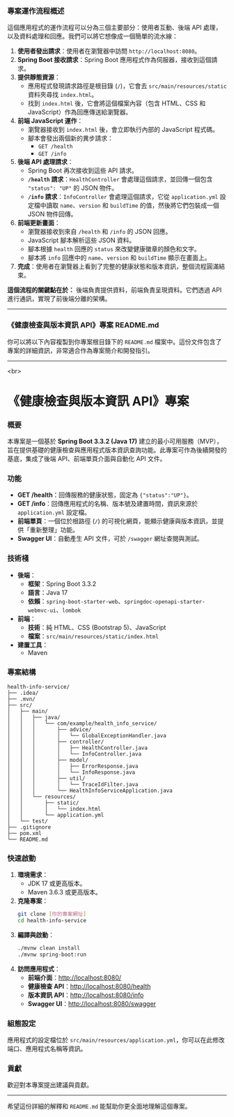 ### **專案運作流程概述**

這個應用程式的運作流程可以分為三個主要部分：使用者互動、後端 API 處理，以及資料處理和回應。我們可以將它想像成一個簡單的流水線：

1.  **使用者發出請求**：使用者在瀏覽器中訪問 `http://localhost:8080`。
2.  **Spring Boot 接收請求**：Spring Boot 應用程式作為伺服器，接收到這個請求。
3.  **提供靜態資源**：
      * 應用程式發現請求路徑是根目錄 (`/`)，它會去 `src/main/resources/static` 資料夾尋找 `index.html`。
      * 找到 `index.html` 後，它會將這個檔案內容（包含 HTML、CSS 和 JavaScript）作為回應傳送給瀏覽器。
4.  **前端 JavaScript 運作**：
      * 瀏覽器接收到 `index.html` 後，會立即執行內部的 JavaScript 程式碼。
      * 腳本會發出兩個新的異步請求：
          * `GET /health`
          * `GET /info`
5.  **後端 API 處理請求**：
      * Spring Boot 再次接收到這些 API 請求。
      * **`/health` 請求**：`HealthController` 會處理這個請求，並回傳一個包含 `"status": "UP"` 的 JSON 物件。
      * **`/info` 請求**：`InfoController` 會處理這個請求，它從 `application.yml` 設定檔中讀取 `name`、`version` 和 `buildTime` 的值，然後將它們包裝成一個 JSON 物件回傳。
6.  **前端更新畫面**：
      * 瀏覽器接收到來自 `/health` 和 `/info` 的 JSON 回應。
      * JavaScript 腳本解析這些 JSON 資料。
      * 腳本根據 `health` 回應的 `status` 來改變健康徽章的顏色和文字。
      * 腳本將 `info` 回應中的 `name`、`version` 和 `buildTime` 顯示在畫面上。
7.  **完成**：使用者在瀏覽器上看到了完整的健康狀態和版本資訊，整個流程圓滿結束。

**這個流程的關鍵點在於：** 後端負責提供資料，前端負責呈現資料。它們透過 API 進行通訊，實現了前後端分離的架構。

-----

### **《健康檢查與版本資訊 API》專案 README.md**

你可以將以下內容複製到你專案根目錄下的 `README.md` 檔案中。這份文件包含了專案的詳細資訊，非常適合作為專案簡介和開發指引。

-----

\<br\>

# 《健康檢查與版本資訊 API》專案

### **概要**

本專案是一個基於 **Spring Boot 3.3.2 (Java 17)** 建立的最小可用服務（MVP），旨在提供基礎的健康檢查與應用程式版本資訊查詢功能。此專案可作為後續開發的基底，集成了後端 API、前端單頁介面與自動化 API 文件。

### **功能**

  * **GET /health**：回傳服務的健康狀態，固定為 `{"status":"UP"}`。
  * **GET /info**：回傳應用程式的名稱、版本號及建置時間，資訊來源於 `application.yml` 設定檔。
  * **前端單頁**：一個位於根路徑 (`/`) 的可視化網頁，能顯示健康與版本資訊，並提供「重新整理」功能。
  * **Swagger UI**：自動產生 API 文件，可於 `/swagger` 網址查閱與測試。

### **技術棧**

  * **後端**：
      * **框架**：Spring Boot 3.3.2
      * **語言**：Java 17
      * **依賴**：`spring-boot-starter-web`、`springdoc-openapi-starter-webmvc-ui`、`lombok`
  * **前端**：
      * **技術**：純 HTML、CSS (Bootstrap 5)、JavaScript
      * **檔案**：`src/main/resources/static/index.html`
  * **建置工具**：
      * Maven

### **專案結構**

```
health-info-service/
├── .idea/
├── .mvn/
├── src/
│   ├── main/
│   │   ├── java/
│   │   │   └── com/example/health_info_service/
│   │   │       ├── advice/
│   │   │       │   └── GlobalExceptionHandler.java
│   │   │       ├── controller/
│   │   │       │   ├── HealthController.java
│   │   │       │   └── InfoController.java
│   │   │       ├── model/
│   │   │       │   ├── ErrorResponse.java
│   │   │       │   └── InfoResponse.java
│   │   │       ├── util/
│   │   │       │   └── TraceIdFilter.java
│   │   │       └── HealthInfoServiceApplication.java
│   │   └── resources/
│   │       ├── static/
│   │       │   └── index.html
│   │       └── application.yml
│   └── test/
├── .gitignore
├── pom.xml
└── README.md
```

### **快速啟動**

1.  **環境需求**：
      * JDK 17 或更高版本。
      * Maven 3.6.3 或更高版本。
2.  **克隆專案**：
    ```sh
    git clone [你的專案網址]
    cd health-info-service
    ```
3.  **編譯與啟動**：
    ```sh
    ./mvnw clean install
    ./mvnw spring-boot:run
    ```
4.  **訪問應用程式**：
      * **前端介面**：[http://localhost:8080/](https://www.google.com/search?q=http://localhost:8080/)
      * **健康檢查 API**：[http://localhost:8080/health](https://www.google.com/search?q=http://localhost:8080/health)
      * **版本資訊 API**：[http://localhost:8080/info](https://www.google.com/search?q=http://localhost:8080/info)
      * **Swagger UI**：[http://localhost:8080/swagger](https://www.google.com/search?q=http://localhost:8080/swagger)

### **組態設定**

應用程式的設定檔位於 `src/main/resources/application.yml`，你可以在此修改端口、應用程式名稱等資訊。

### **貢獻**

歡迎對本專案提出建議與貢獻。

-----

希望這份詳細的解釋和 `README.md` 能幫助你更全面地理解這個專案。
